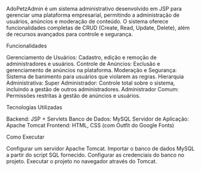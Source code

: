 AdoPetzAdmin é um sistema administrativo desenvolvido em JSP para gerenciar uma plataforma empresarial, permitindo a administração de usuários, anúncios e moderação de conteúdo. O sistema oferece funcionalidades completas de CRUD (Create, Read, Update, Delete), além de recursos avançados para controle e segurança.

Funcionalidades

Gerenciamento de Usuários: Cadastro, edição e remoção de administradores e usuários.
Controle de Anúncios: Exclusão e gerenciamento de anúncios na plataforma.
Moderação e Segurança: Sistema de banimento para usuários que violarem as regras.
Hierarquia Administrativa:
Super Administrador: Controle total sobre o sistema, incluindo a gestão de outros administradores.
Administrador Comum: Permissões restritas à gestão de anúncios e usuários.

Tecnologias Utilizadas

Backend: JSP + Servlets
Banco de Dados: MySQL
Servidor de Aplicação: Apache Tomcat
Frontend: HTML, CSS (com Outfit do Google Fonts)

Como Executar

Configurar um servidor Apache Tomcat.
Importar o banco de dados MySQL a partir do script SQL fornecido.
Configurar as credenciais do banco no projeto.
Executar o projeto no navegador através do Tomcat.
